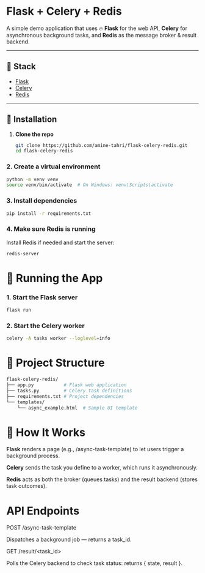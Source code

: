 # Flask + Celery + Redis

A simple demo application that uses 🔥 **Flask** for the web API, **Celery** for asynchronous background tasks, and **Redis** as the message broker & result backend.

---

## 🚀 Stack

- [Flask](https://flask.palletsprojects.com/)
- [Celery](https://docs.celeryq.dev/)
- [Redis](https://redis.io/)

---

## 🧩 Installation

1. **Clone the repo**
   ```bash
   git clone https://github.com/amine-tahri/flask-celery-redis.git
   cd flask-celery-redis

### 2. Create a virtual environment

```bash
python -m venv venv
source venv/bin/activate  # On Windows: venv\Scripts\activate
```
### 3. Install dependencies

```bash
pip install -r requirements.txt
```

### 4. Make sure Redis is running
Install Redis if needed and start the server:


```bash
redis-server

```

# 🚀 Running the App
### 1. Start the Flask server
```bash
flask run
```
### 2. Start the Celery worker
```bash
celery -A tasks worker --loglevel=info
```

# 📁 Project Structure

```bash
flask-celery-redis/
├── app.py           # Flask web application
├── tasks.py         # Celery task definitions
├── requirements.txt # Project dependencies
└── templates/
    └── async_example.html  # Sample UI template
```

# 🔧 How It Works

**Flask** renders a page (e.g., /async-task-template) to let users trigger a background process.

**Celery** sends the task you define to a worker, which runs it asynchronously.

**Redis** acts as both the broker (queues tasks) and the result backend (stores task outcomes).

# API Endpoints
POST /async-task-template

Dispatches a background job — returns a task_id.

GET /result/<task_id>

Polls the Celery backend to check task status: returns { state, result }.